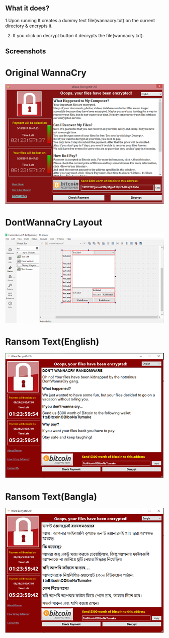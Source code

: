 ## What it does?
1.Upon running It creates a dummy text file(wannacry.txt) on the current directory & encrypts it.

2. If you click on decrypt button it decrypts the file(wannacry.txt).


## Screenshots

# Original WannaCry
![Capture](Screenshots/original_wannacry.png)

# DontWannaCry Layout
![Capture2](Screenshots/layout.png)

# Ransom Text(English)
![Capture](Screenshots/eng.png)

# Ransom Text(Bangla)
![Capture2](Screenshots/bng.png)